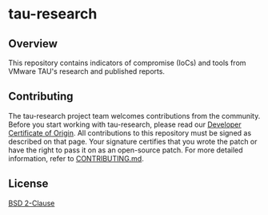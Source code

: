 # tau-research

## Overview
This repository contains indicators of compromise (IoCs) and tools from VMware TAU's research and published reports.

## Contributing
The tau-research project team welcomes contributions from the community. Before you start working with tau-research, please
read our [Developer Certificate of Origin](https://cla.vmware.com/dco). All contributions to this repository must be
signed as described on that page. Your signature certifies that you wrote the patch or have the right to pass it on
as an open-source patch. For more detailed information, refer to [CONTRIBUTING.md](CONTRIBUTING.md).

## License
[BSD 2-Clause](https://spdx.org/licenses/BSD-2-Clause.html)
